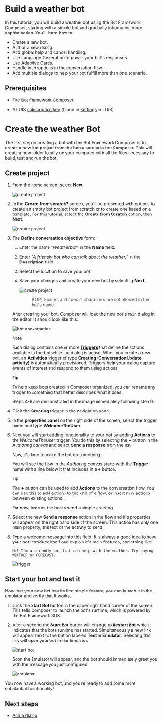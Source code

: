 # Build a weather bot
In this tutorial, you will build a weather bot using the Bot Framework Composer, starting with a simple bot and gradually introducing more sophistication. You'll learn how to: 
- Create a new bot.
- Author a new dialog.
- Add global help and cancel handling.
- Use Language Generation to power your bot's responses.
- Use Adaptive Cards.
- Handle interruptions in the conversation flow.
- Add multiple dialogs to help your bot fulfill more than one scenario.

## Prerequisites
- The [Bot Framework Composer](../setup-yarn.md)
<!---- Cognitive Service Language Understanding authoring resource. To verify, click on Environment details tab in the integrated documentation pane. You should see non empty values for `LUIS authoring key 1` and `LUIS authoring key 2`.-->
- A LUIS [subscription key](https://stackoverflow.com/questions/42920829/where-can-i-get-the-luis-subscription-key) (found in [Settings](https://www.luis.ai/user/settings) in LUIS)


# Create the weather Bot

The first step in creating a bot with the Bot Framework Composer is to create a new bot project from the home screen in the Composer. This will create a new folder locally on your computer with all the files necessary to build, test and run the bot.

## Create project

1. From the home screen, select **New**. 

   ![create project](../media/tutorial-weatherbot/01/new.png)

2. In the **Create from scratch?** screen, you'll be presented with options to create an empty bot project from scratch or to create one based on a template. For this tutorial, select the **Create from Scratch** option, then **Next**.

   ![create project](../media/tutorial-weatherbot/01/create-1.png)

3. The **Define conversation objective** form:
    1. Enter the name "_Weatherbot_" in the **Name** field.
    2. Enter "_A friendly bot who can talk about the weather._" in the **Description** field. 
    3. Select the location to save your bot.
    4. Save your changes and create your new bot by selecting **Next**.

         ![create project](../media/tutorial-weatherbot/01/create-2.png)

         > [!TIP] Spaces and special characters are not allowed in the bot's name.

   After creating your bot, Composer will load the new bot's `Main` dialog in the editor.  It should look like this:

   ![bot conversation](../media/tutorial-weatherbot/01/empty-main-dialog.png)

   > [!NOTE]
   > Each dialog contains one or more **[Triggers](concept-events-and-triggers.md)** that define the actions available to the bot while the dialog is active. When you create a new bot, an **Activities** trigger of type **Greeting (ConversationUpdate activity)** is automatically provisioned. Triggers help your dialog capture events of interest and respond to them using actions.

   > [!tip] 
   > To help keep bots created in Composer organized, you can rename any trigger to something that better describes what it does. 

   Steps 4-8 are demonstrated in the image immediately following step 9.

4. Click the **Greeting** trigger in the navigation pane.

5. In the **properties panel** on the right side of the screen, select the trigger name and type **WelcomeTheUser**.

6. Next you will start adding functionality to your bot by adding **Actions** to the _WelcomeTheUser_ trigger. You do this by selecting the **+** button in the _Authoring canvas_ and select **Send a response** from the list.

   Now, it's time to make the bot do something.

   You will see the flow in the _Authoring canvas_ starts with the **Trigger** name with a line below it that includes in a **+** button.

   > [!tip] 
   > The **+** button can be used to add **Actions** to the conversation flow. You can use this to add actions to the end of a flow, or insert new actions between existing actions.

   For now, instruct the bot to send a simple greeting.

7. Select the new **Send a response** action in the flow and it's properties will appear on the right hand side of the screen. This action has only one main property, the text of the activity to send.

8. Type a welcome message into this field. It is always a good idea to have your bot introduce itself and explain it's main features, something like:

      `Hi! I'm a friendly bot that can help with the weather. Try saying WEATHER or FORECAST.`


   ![trigger](../media/tutorial-weatherbot/01/WelcomeTheUser.gif)


## Start your bot and test it

Now that your new bot has its first simple feature, you can launch it in the emulator and verify that it works.

1. Click the **Start Bot** button in the upper right hand corner of the screen.  This tells Composer to launch the bot's runtime, which is powered by the Bot Framework SDK.

2. After a second the **Start Bot** button will change to **Restart Bot** which indicates that the bots runtime has started. Simultaneously a new link will appear next to the button labeled  **Test in Emulator**.  Selecting this link will open your bot in the Emulator.

   ![start bot](../media/tutorial-weatherbot/01/start-bot.gif)

   Soon the Emulator will appear, and the bot should immediately greet you with the message you just configured:

   ![emulator](../media/tutorial-weatherbot/01/emulator-launch.png)

You now have a working bot, and you're ready to add some more substantial functionality!

## Next steps
- [Add a dialog](./bot-tutorial-add-dialog.md)
